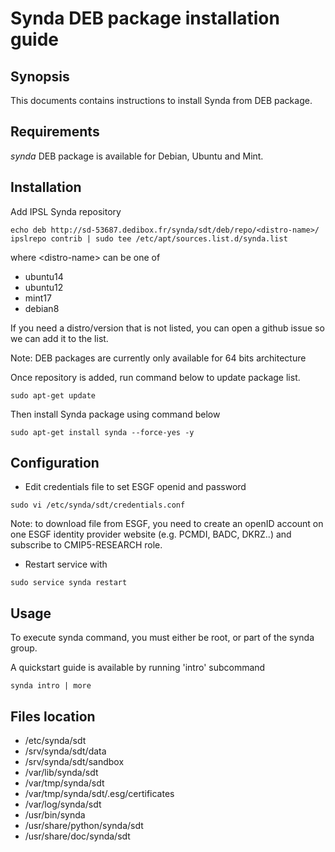 # Synda DEB package installation guide

## Synopsis

This documents contains instructions to install Synda from DEB package.

## Requirements

*synda* DEB package is available for Debian, Ubuntu and Mint.

## Installation

Add IPSL Synda repository

```
echo deb http://sd-53687.dedibox.fr/synda/sdt/deb/repo/<distro-name>/ ipslrepo contrib | sudo tee /etc/apt/sources.list.d/synda.list
```

where &lt;distro-name&gt; can be one of

* ubuntu14
* ubuntu12
* mint17
* debian8

If you need a distro/version that is not listed, you can open a github issue so we can add it to the list.

Note: DEB packages are currently only available for 64 bits architecture

Once repository is added, run command below to update package list.

```
sudo apt-get update
```

Then install Synda package using command below

```
sudo apt-get install synda --force-yes -y
```

## Configuration

* Edit credentials file to set ESGF openid and password

```
sudo vi /etc/synda/sdt/credentials.conf
```

Note: to download file from ESGF, you need to create an openID account on one
ESGF identity provider website (e.g. PCMDI, BADC, DKRZ..) and subscribe to
CMIP5-RESEARCH role.

* Restart service with

```
sudo service synda restart
```

## Usage

To execute synda command, you must either be root, or part of the synda group.

A quickstart guide is available by running 'intro' subcommand

```
synda intro | more
```

## Files location

* /etc/synda/sdt
* /srv/synda/sdt/data
* /srv/synda/sdt/sandbox
* /var/lib/synda/sdt
* /var/tmp/synda/sdt
* /var/tmp/synda/sdt/.esg/certificates
* /var/log/synda/sdt
* /usr/bin/synda
* /usr/share/python/synda/sdt
* /usr/share/doc/synda/sdt
